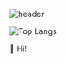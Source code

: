 ![header](https://capsule-render.vercel.app/api?type=wave&color=auto&text=Hee)


![Top Langs](https://github-readme-stats.vercel.app/api/top-langs/?username=iheeya)

 👋 Hi!  
 
 


